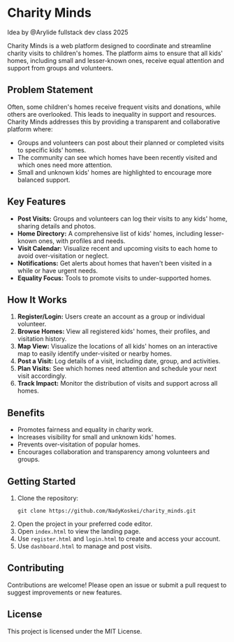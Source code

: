 # Charity Minds
Idea by @Arylide fullstack dev class 2025

Charity Minds is a web platform designed to coordinate and streamline charity visits to children's homes. The platform aims to ensure that all kids' homes, including small and lesser-known ones, receive equal attention and support from groups and volunteers.

## Problem Statement

Often, some children's homes receive frequent visits and donations, while others are overlooked. This leads to inequality in support and resources. Charity Minds addresses this by providing a transparent and collaborative platform where:

- Groups and volunteers can post about their planned or completed visits to specific kids' homes.
- The community can see which homes have been recently visited and which ones need more attention.
- Small and unknown kids' homes are highlighted to encourage more balanced support.

## Key Features

- **Post Visits:** Groups and volunteers can log their visits to any kids' home, sharing details and photos.
- **Home Directory:** A comprehensive list of kids' homes, including lesser-known ones, with profiles and needs.
- **Visit Calendar:** Visualize recent and upcoming visits to each home to avoid over-visitation or neglect.
- **Notifications:** Get alerts about homes that haven't been visited in a while or have urgent needs.
- **Equality Focus:** Tools to promote visits to under-supported homes.

## How It Works

1. **Register/Login:** Users create an account as a group or individual volunteer.
2. **Browse Homes:** View all registered kids' homes, their profiles, and visitation history.
3. **Map View:** Visualize the locations of all kids' homes on an interactive map to easily identify under-visited or nearby homes.
4. **Post a Visit:** Log details of a visit, including date, group, and activities.
5. **Plan Visits:** See which homes need attention and schedule your next visit accordingly.
6. **Track Impact:** Monitor the distribution of visits and support across all homes.

## Benefits

- Promotes fairness and equality in charity work.
- Increases visibility for small and unknown kids' homes.
- Prevents over-visitation of popular homes.
- Encourages collaboration and transparency among volunteers and groups.

## Getting Started

1. Clone the repository:
   ```
   git clone https://github.com/NadyKoskei/charity_minds.git
   ```
2. Open the project in your preferred code editor.
3. Open `index.html` to view the landing page.
4. Use `register.html` and `login.html` to create and access your account.
5. Use `dashboard.html` to manage and post visits.

## Contributing

Contributions are welcome! Please open an issue or submit a pull request to suggest improvements or new features.

## License

This project is licensed under the MIT License.
